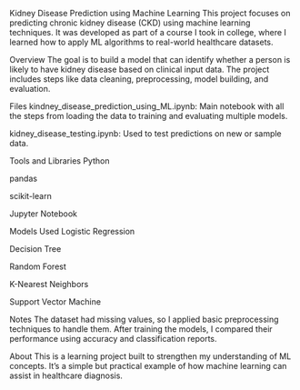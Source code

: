 Kidney Disease Prediction using Machine Learning
This project focuses on predicting chronic kidney disease (CKD) using machine learning techniques. It was developed as part of a course I took in college, where I learned how to apply ML algorithms to real-world healthcare datasets.

Overview
The goal is to build a model that can identify whether a person is likely to have kidney disease based on clinical input data. The project includes steps like data cleaning, preprocessing, model building, and evaluation.

Files
kindney_disease_prediction_using_ML.ipynb: Main notebook with all the steps from loading the data to training and evaluating multiple models.

kidney_disease_testing.ipynb: Used to test predictions on new or sample data.

Tools and Libraries
Python

pandas

scikit-learn

Jupyter Notebook

Models Used
Logistic Regression

Decision Tree

Random Forest

K-Nearest Neighbors

Support Vector Machine

Notes
The dataset had missing values, so I applied basic preprocessing techniques to handle them. After training the models, I compared their performance using accuracy and classification reports.

About
This is a learning project built to strengthen my understanding of ML concepts. It’s a simple but practical example of how machine learning can assist in healthcare diagnosis.

